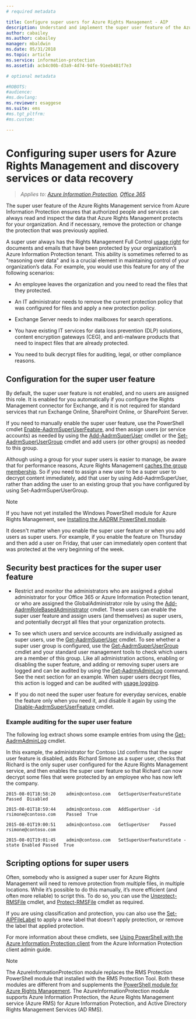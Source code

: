 ```yaml
---
# required metadata

title: Configure super users for Azure Rights Management - AIP
description: Understand and implement the super user feature of the Azure Rights Management service from Azure Information Protection, so that authorized people and services can always read and inspect the data that Azure Rights Management protects for your organization. This ability is sometimes referred to as 'reasoning over data' and is a crucial element in maintaining control of your organization's data.
author: cabailey
ms.author: cabailey
manager: mbaldwin
ms.date: 05/31/2018
ms.topic: article
ms.service: information-protection
ms.assetid: acb4c00b-d3a9-4d74-94fe-91eeb481f7e3

# optional metadata

#ROBOTS:
#audience:
#ms.devlang:
ms.reviewer: esaggese
ms.suite: ems
#ms.tgt_pltfrm:
#ms.custom:

---
```


# Configuring super users for Azure Rights Management and discovery services or data recovery

>*Applies to: [Azure Information Protection](https://azure.microsoft.com/pricing/details/information-protection), [Office 365](http://download.microsoft.com/download/E/C/F/ECF42E71-4EC0-48FF-AA00-577AC14D5B5C/Azure_Information_Protection_licensing_datasheet_EN-US.pdf)*

The super user feature of the Azure Rights Management service from Azure Information Protection ensures that authorized people and services can always read and inspect the data that Azure Rights Management protects for your organization. And if necessary, remove the protection or change the protection that was previously applied. 

A super user always has the Rights Management Full Control [usage right](configure-usage-rights.md) for documents and emails that have been protected by your organization’s Azure Information Protection tenant. This ability is sometimes referred to as "reasoning over data" and is a crucial element in maintaining control of your organization’s data. For example, you would use this feature for any of the following scenarios:

- An employee leaves the organization and you need to read the files that they protected.

- An IT administrator needs to remove the current protection policy that was configured for files and apply a new protection policy.

- Exchange Server needs to index mailboxes for search operations.

- You have existing IT services for data loss prevention (DLP) solutions, content encryption gateways (CEG), and anti-malware products that need to inspect files that are already protected.

- You need to bulk decrypt files for auditing, legal, or other compliance reasons.

## Configuration for the super user feature

By default, the super user feature is not enabled, and no users are assigned this role. It is enabled for you automatically if you configure the Rights Management connector for Exchange, and it is not required for standard services that run Exchange Online, SharePoint Online, or SharePoint Server.

If you need to manually enable the super user feature, use the PowerShell cmdlet [Enable-AadrmSuperUserFeature](/powershell/aadrm/vlatest/enable-aadrmsuperuserfeature), and then assign users (or service accounts) as needed by using the [Add-AadrmSuperUser](/powershell/aadrm/vlatest/add-aadrmsuperuser) cmdlet or the [Set-AadrmSuperUserGroup](/powershell/aadrm/vlatest/set-aadrmsuperusergroup) cmdlet and add users (or other groups) as needed to this group. 

Although using a group for your super users is easier to manage, be aware that for performance reasons, Azure Rights Management [caches the group membership](prepare.md#group-membership-caching-by-azure-information-protection). So if you need to assign a new user to be a super user to decrypt content immediately, add that user by using Add-AadrmSuperUser, rather than adding the user to an existing group that you have configured by using Set-AadrmSuperUserGroup.

> [!NOTE]
> If you have not yet installed the Windows PowerShell module for Azure Rights Management, see [Installing the AADRM PowerShell module](install-powershell.md).

It doesn't matter when you enable the super user feature or when you add users as super users. For example, if you enable the feature on Thursday and then add a user on Friday, that user can immediately open content that was protected at the very beginning of the week.

## Security best practices for the super user feature

- Restrict and monitor the administrators who are assigned a global administrator for your Office 365 or Azure Information Protection tenant, or who are assigned the GlobalAdministrator role by using the [Add-AadrmRoleBasedAdministrator](/powershell/module/aadrm/add-aadrmrolebasedadministrator) cmdlet. These users can enable the super user feature and assign users (and themselves) as super users, and potentially decrypt all files that your organization protects.

- To see which users and service accounts are individually assigned as super users, use the [Get-AadrmSuperUser](/powershell/module/aadrm/get-aadrmsuperuser) cmdlet. To see whether a super user group is configured, use the [Get-AadrmSuperUserGroup](/powershell/module/aadrm/get-aadrmsuperusergroup) cmdlet and your standard user management tools to check which users are a member of this group. Like all administration actions, enabling or disabling the super feature, and adding or removing super users are logged and can be audited by using the [Get-AadrmAdminLog](/powershell/module/aadrm/get-aadrmadminlog) command. See the next section for an example. When super users decrypt files, this action is logged and can be audited with [usage logging](log-analyze-usage.md).

- If you do not need the super user feature for everyday services, enable the feature only when you need it, and disable it again by using the [Disable-AadrmSuperUserFeature](/powershell/module/aadrm/disable-aadrmsuperuserfeature) cmdlet.

### Example auditing for the super user feature

The following log extract shows some example entries from using the [Get-AadrmAdminLog](/powershell/module/aadrm/get-aadrmadminlog) cmdlet. 

In this example, the administrator for Contoso Ltd confirms that the super user feature is disabled, adds Richard Simone as a super user, checks that Richard is the only super user configured for the Azure Rights Management service, and then enables the super user feature so that Richard can now decrypt some files that were protected by an employee who has now left the company.

`2015-08-01T18:58:20	admin@contoso.com	GetSuperUserFeatureState	Passed	Disabled`

`2015-08-01T18:59:44	admin@contoso.com	AddSuperUser -id rsimone@contoso.com	Passed	True`

`2015-08-01T19:00:51	admin@contoso.com	GetSuperUser	Passed	rsimone@contoso.com`

`2015-08-01T19:01:45	admin@contoso.com	SetSuperUserFeatureState -state Enabled	Passed	True`

## Scripting options for super users
Often, somebody who is assigned a super user for Azure Rights Management will need to remove protection from multiple files, in multiple locations. While it’s possible to do this manually, it’s more efficient (and often more reliable) to script this. To do so, you can use the [Unprotect-RMSFile](/powershell/module/azureinformationprotection/unprotect-rmsfile) cmdlet, and [Protect-RMSFile](/powershell/module/azureinformationprotection/protect-rmsfile) cmdlet as required. 

If you are using classification and protection, you can also use the [Set-AIPFileLabel](/powershell/module/azureinformationprotection/set-aipfilelabel) to apply a new label that doesn't apply protection, or remove the label that applied protection. 

For more information about these cmdlets, see [Using PowerShell with the Azure Information Protection client](./rms-client/client-admin-guide-powershell.md) from the Azure Information Protection client admin guide.

> [!NOTE]
> The AzureInformationProtection module replaces the RMS Protection PowerShell module that installed with the RMS Protection Tool. Both these modules are different from and supplements the [PowerShell module for Azure Rights Management](administer-powershell.md). The AzureInformationProtection module supports Azure Information Protection, the Azure Rights Management service (Azure RMS) for Azure Information Protection, and Active Directory Rights Management Services (AD RMS).


